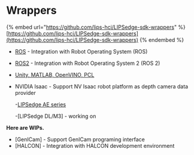 # Wrappers

{% embed url="https://github.com/lips-hci/LIPSedge-sdk-wrappers" %}
[https://github.com/lips-hci/LIPSedge-sdk-wrappers](https://github.com/lips-hci/LIPSedge-sdk-wrappers)
{% endembed %}

* [ROS](https://github.com/lips-hci/LIPSedge-ros) - Integration with Robot Operating System (ROS)
* [ROS2](https://github.com/lips-hci/LIPSedge-ros2) - Integration with Robot Operating System 2 (ROS 2)
* [Unity, ](https://github.com/lips-hci/ae400-realsense-sdk/tree/master/wrappers)[MATLAB, ](https://github.com/lips-hci/ae400-realsense-sdk/tree/master/wrappers)[OpenVINO](https://github.com/lips-hci/ae400-realsense-sdk/tree/master/wrappers)[, PCL](https://github.com/lips-hci/ae400-realsense-sdk/tree/master/wrappers)
*   NVIDIA Isaac - Support NV Isaac robot platform as depth camera data provider

    \-[LIPSedge AE series](https://github.com/lips-hci/stereo\_ae400)

    \-\[LIPSedge DL/M3] - working on

**Here are WIPs.**

* \[GenICam] - Support GenICam programing interface
* \[HALCON] - Integration with HALCON development environment
